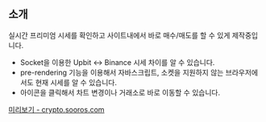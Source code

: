 ## 소개

실시간 프리미엄 시세를 확인하고 사이트내에서 바로 매수/매도를 할 수 있게 제작중입니다.

- Socket을 이용한 Upbit ↔ Binance 시세 차이를 알 수 있습니다.
- pre-rendering 기능을 이용해서 자바스크립트, 소켓을 지원하지 않는 브라우저에서도 현재 시세를 알 수 있습니다.
- 아이콘을 클릭해서 차트 변경이나 거래소로 바로 이동할 수 있습니다.

[미리보기 - crypto.sooros.com](https://crypto.sooros.com/)
